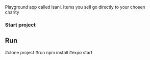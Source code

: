 Playground app called isani. Items you sell go directly to your chosen charity

### Start project

## Run
#clone project
#run npm install
#expo start